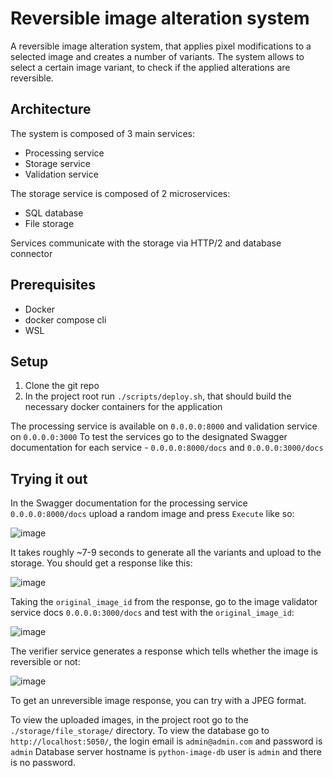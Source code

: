 # Reversible image alteration system

A reversible image alteration system, that applies pixel modifications to a selected image and creates a number of variants.
The system allows to select a certain image variant, to check if the applied alterations are reversible.

## Architecture
The system is composed of 3 main services:
- Processing service
- Storage service
- Validation service

The storage service is composed of 2 microservices:
- SQL database
- File storage

Services communicate with the storage via HTTP/2 and database connector

## Prerequisites
- Docker
- docker compose cli
- WSL

## Setup
1. Clone the git repo
2. In the project root run `./scripts/deploy.sh`, that should build the necessary docker containers for the application

The processing service is available on `0.0.0.0:8000` and validation service on `0.0.0.0:3000`
To test the services go to the designated Swagger documentation for each service - `0.0.0.0:8000/docs` and `0.0.0.0:3000/docs`

## Trying it out

In the Swagger documentation for the processing service `0.0.0.0:8000/docs` upload a random image and press `Execute` like so:

![image](https://github.com/user-attachments/assets/4c99e56f-4326-4215-b718-7b863ceecf73)


It takes roughly ~7-9 seconds to generate all the variants and upload to the storage. You should get a response like this:

![image](https://github.com/user-attachments/assets/fe9ee6b8-ac4d-4697-80f7-df66139895b4)


Taking the `original_image_id` from the response, go to the image validator service docs `0.0.0.0:3000/docs` and test with the `original_image_id`:

![image](https://github.com/user-attachments/assets/59b417e3-55e6-4e6e-b045-1836fdae7d84)


The verifier service generates a response which tells whether the image is reversible or not:

![image](https://github.com/user-attachments/assets/a7a893dd-9412-4d83-8b6b-86eddfdd8929)


To get an unreversible image response, you can try with a JPEG format.

To view the uploaded images, in the project root go to the `./storage/file_storage/` directory.
To view the database go to `http://localhost:5050/`, the login email is `admin@admin.com` and password is `admin`
Database server hostname is `python-image-db` user is `admin` and there is no password.

